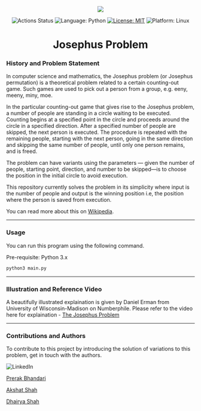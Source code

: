 <div align="center">
    <img src="https://miro.medium.com/v2/resize:fit:1400/1*4BQDN46Qwq8f4zznnhbhtw.gif">
</div>

<p align="center">
<img alt="Actions Status" src="https://github.com/bhandariprerak/josephus-problem/workflows/github-test-commit.yml/badge.svg">
<img alt="Language: Python" src="https://img.shields.io/badge/Language-Python-yellow"> <!-- Language-Python -->
<a href="https://github.com/bhandariprerak/josephus-problem/blob/main/LICENSE"><img alt="License: MIT" src="https://img.shields.io/badge/License-MIT-purple"></a> <!-- License-MIT -->
<img alt="Platform: Linux" src="https://img.shields.io/badge/Linux-FCC624?style=for-the-badge&logo=linux&logoColor=black"> <!-- Platform-Linux -->
</p>

<h1 align="center"> Josephus Problem </h1>

### History and Problem Statement

In computer science and mathematics, the Josephus problem (or Josephus permutation) is a theoretical problem related to a certain counting-out game. Such games are used to pick out a person from a group, e.g. eeny, meeny, miny, moe.

In the particular counting-out game that gives rise to the Josephus problem, a number of people are standing in a circle waiting to be executed. Counting begins at a specified point in the circle and proceeds around the circle in a specified direction. After a specified number of people are skipped, the next person is executed. The procedure is repeated with the remaining people, starting with the next person, going in the same direction and skipping the same number of people, until only one person remains, and is freed.

The problem can have variants using the parameters — given the number of people, starting point, direction, and number to be skipped—is to choose the position in the initial circle to avoid execution.

This repository currently solves the problem in its simplicity where input is the number of people and output is the winning position i.e, the position where the person is saved from execution.

You can read more about this on [Wikipedia](https://en.wikipedia.org/wiki/Josephus_problem).

---

### Usage

You can run this program using the following command.

Pre-requisite: Python 3.x

```sh
python3 main.py
```

---

### Illustration and Reference Video

A beautifully illustrated explaination is given by Daniel Erman from University of Wisconsin-Madison on Numberphile.
Please refer to the video here for explaination - [The Josephus Problem](https://www.youtube.com/watch?v=uCsD3ZGzMgE)

---

### Contributions and Authors

To contribute to this project by introducing the solution of variations to this problem, get in touch with the authors.

![LinkedIn](https://img.shields.io/badge/LinkedIn-0077B5?style=for-the-badge&logo=linkedin&logoColor=white)

[Prerak Bhandari](https://www.linkedin.com/in/prerak-bhandari/)

[Akshat Shah](https://www.linkedin.com/in/akshat-shah-3542201ba/)

[Dhairya Shah](https://www.linkedin.com/in/dhairya-shah-094728224/)

